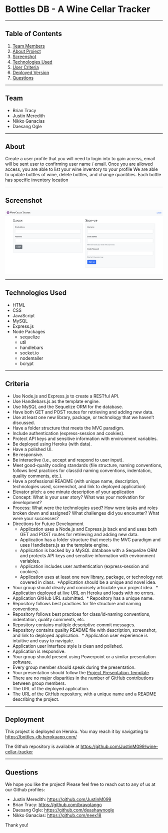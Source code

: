 # Bottles DB - A Wine Cellar Tracker
--------------------

  ## Table of Contents
  1. [Team Members](#team)
  2. [About Project](#about)
  3. [Screenshot](#screenshot)
  4. [Technologies Used](#technologies)
  5. [User Criteria](#criteria)
  6. [Deployed Version](#deployment)
  7. [Questions](#questions)
  
--------------------

## Team

- Brian Tracy
- Justin Meredith
- Nikko Ganacias
- Daesang Ogle

--------------------

## About

Create a user profile that you will need to login into to gain access, email will be sent user to confirming user name / email.
Once you are allowed access, you are able to list your wine inventory to your profile
We are able to update bottles of wine, delete bottles, and change quantities.
Each bottle has specific inventory location

--------------------


## Screenshot

<img src = "./public/images/Login.png">

--------------------


## Technologies Used

* HTML
* CSS
* JavaScript
* MySQL
* Express.js
* Node Packages   
    - sequelize
    - util
    - handlebars
    - socket.io
    - nodemailer
    - bcrypt
--------------------

## Criteria

* Use Node.js and Express.js to create a RESTful API.
​
* Use Handlebars.js as the template engine.
​
* Use MySQL and the Sequelize ORM for the database.
​
* Have both GET and POST routes for retrieving and adding new data.
​
* Use at least one new library, package, or technology that we haven’t discussed.
​
* Have a folder structure that meets the MVC paradigm.
​
* Include authentication (express-session and cookies).
​
* Protect API keys and sensitive information with environment variables.
​
* Be deployed using Heroku (with data).
​
* Have a polished UI.
​
* Be responsive.
​
* Be interactive (i.e., accept and respond to user input).
​
* Meet good-quality coding standards (file structure, naming conventions, follows best practices for class/id naming conventions, indentation, quality comments, etc.).
​
* Have a professional README (with unique name, description, technologies used, screenshot, and link to deployed application)
​
* Elevator pitch: a one minute description of your application
​
* Concept: What is your user story? What was your motivation for development?
​
* Process: What were the technologies used? How were tasks and roles broken down and assigned? What challenges did you encounter? What were your successes?
​
* Directions for Future Development
​​
  * Application uses a Node.js and Express.js back end and uses both GET and POST routes for retrieving and adding new data.
​
  * Application has a folder structure that meets the MVC paradigm and uses Handlebars.js as the template engine.
​
  * Application is backed by a MySQL database with a Sequelize ORM and protects API keys and sensitive information with environment variables.
​
  * Application includes user authentication (express-session and cookies).
​
  * Application uses at least one new library, package, or technology not covered in class.
​
​*Application should be a unique and novel idea.
​
* Your group should clearly and concisely articulate your project idea.
​
​* Application deployed at live URL on Heroku and loads with no errors.
​
* Application GitHub URL submitted.
​
​* Repository has a unique name.
​
* Repository follows best practices for file structure and naming conventions.
​
* Repository follows best practices for class/id-naming conventions, indentation, quality comments, etc.
​
* Repository contains multiple descriptive commit messages.
​
* Repository contains quality README file with description, screenshot, and link to deployed application.
​
​* Application user experience is intuitive and easy to navigate.
​
* Application user interface style is clean and polished.
​
* Application is responsive.
​
* Your group should present using Powerpoint or a similar presentation software.
​
* Every group member should speak during the presentation.
​
* Your presentation should follow the [Project Presentation Template](https://docs.google.com/presentation/d/10QaO9KH8HtUXj__81ve0SZcpO5DbMbqqQr4iPpbwKks/edit?usp=sharing).
​
* There are no major disparities in the number of GitHub contributions between group members.
​
* The URL of the deployed application.
​
* The URL of the GitHub repository, with a unique name and a README describing the project.

--------------------

## Deployment

This project is deployed on Heroku. You may reach it by navigating to https://bottles-db.herokuapp.com/

The Github repository is available at https://github.com/JustinM099/wine-cellar-tracker

--------------------

## Questions

We hope you like the project! Please feel free to reach out to any of us at our Github profiles:

* Justin Meredith: https://github.com/JustinM099
* Brian Tracy: https://github.com/bravotango
* Daesang Ogle: https://github.com/deashawnogle
* Nikko Ganacias: https://github.com/neex18

Thank you!
